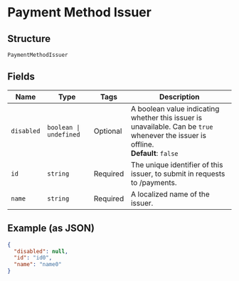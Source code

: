 
# Payment Method Issuer

## Structure

`PaymentMethodIssuer`

## Fields

| Name | Type | Tags | Description |
|  --- | --- | --- | --- |
| `disabled` | `boolean \| undefined` | Optional | A boolean value indicating whether this issuer is unavailable. Can be `true` whenever the issuer is offline.<br>**Default**: `false` |
| `id` | `string` | Required | The unique identifier of this issuer, to submit in requests to /payments. |
| `name` | `string` | Required | A localized name of the issuer. |

## Example (as JSON)

```json
{
  "disabled": null,
  "id": "id0",
  "name": "name0"
}
```

